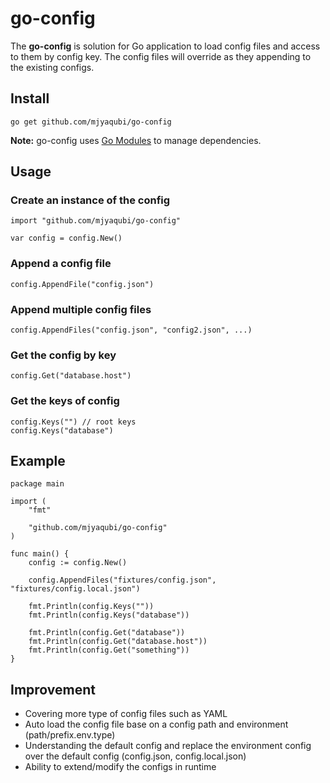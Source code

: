 # go-config
The **go-config** is solution for Go application to load config files and access to them by config key. The config files will override as they appending to the existing configs.

## Install

```
go get github.com/mjyaqubi/go-config
```

**Note:** go-config uses [Go Modules](https://github.com/golang/go/wiki/Modules) to manage dependencies.


## Usage
### Create an instance of the config
```
import "github.com/mjyaqubi/go-config"

var config = config.New()
```

### Append a config file
```
config.AppendFile("config.json")
```
### Append multiple config files

```
config.AppendFiles("config.json", "config2.json", ...)
```
### Get the config by key
```
config.Get("database.host")
```
### Get the keys of config
```
config.Keys("") // root keys
config.Keys("database")
```

## Example
```
package main

import (
    "fmt"

    "github.com/mjyaqubi/go-config"
)

func main() {
	config := config.New()

	config.AppendFiles("fixtures/config.json", "fixtures/config.local.json")

	fmt.Println(config.Keys(""))
    fmt.Println(config.Keys("database"))

	fmt.Println(config.Get("database"))
	fmt.Println(config.Get("database.host"))
	fmt.Println(config.Get("something"))
}

```

## Improvement
- Covering more type of config files such as YAML
- Auto load the config file base on a config path and environment (path/prefix.env.type)
- Understanding the default config and replace the environment config over the default config (config.json, config.local.json)
- Ability to extend/modify the configs in runtime
